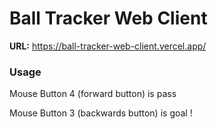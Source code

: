 # Ball Tracker Web Client 

**URL:** https://ball-tracker-web-client.vercel.app/

### Usage 

Mouse Button 4 (forward button) is pass 

Mouse Button 3 (backwards button) is goal !
